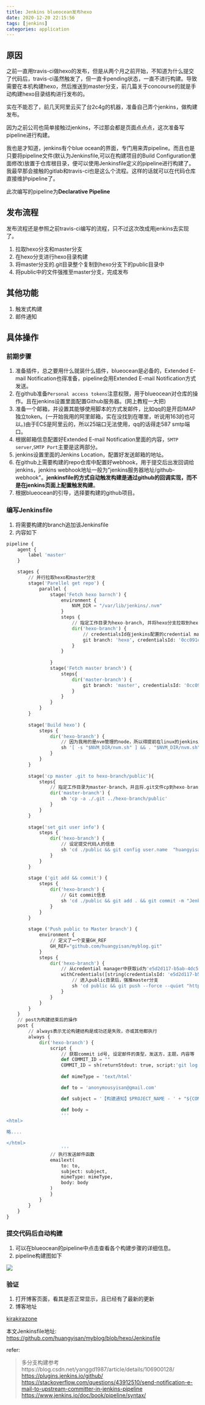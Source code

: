 ```yaml
---
title: Jenkins blueocean发布hexo
date: 2020-12-20 22:15:56
tags: [jenkins]
categories: application
---
```


## 原因

之前一直用travis-ci做hexo的发布，但是从两个月之前开始，不知道为什么提交了代码后，travis-ci虽然触发了，但一直卡pending状态，一直不进行构建。导致需要在本机构建hexo，然后推送到master分支，前几篇关于concourse的就是手动构建hexo目录结构进行发布的。

<!-- more -->

实在不能忍了，前几天阿里云买了台2c4g的机器，准备自己弄个jenkins，做构建发布。

因为之前公司也简单接触过jenkins，不过那会都是页面点点点，这次准备写pipeline进行构建。

我也是才知道，jenkins有个blue ocean的界面，专门用来弄pipeline。而且也是只要将pipeline文件(默认为Jenkinsfile,可以在构建项目的Build Configuration里面修改)放置于仓库根目录，便可以使用Jenkinsfile定义的pipeline进行构建了。我最早那会接触的gitlab和travis-ci也是这么个流程。这样的话就可以在代码仓库直接维护pipeline了。

此次编写的pipeline为**Declarative Pipeline**

## 发布流程

发布流程还是参照之前travis-ci编写的流程，只不过这次改成用jenkins去实现了。

1. 拉取hexo分支和master分支
2. 在hexo分支进行hexo目录构建
3. 将master分支的.git目录整个复制到hexo分支下的public目录中
4. 将public中的文件强推至master分支，完成发布

## 其他功能

1. 触发式构建
2. 邮件通知


## 具体操作

### 前期步骤

1. 准备插件，总之要用什么就装什么插件，blueocean是必备的，Extended E-mail Notification也得准备，pipeline会用Extended E-mail Notification方式发送。
2. 在github准备`Personal access tokens`注意权限，用于blueocean对仓库的操作。且在jenkins设置里面配置Github服务器。(网上教程一大把)
3. 准备一个邮箱，并设置其能够使用脚本的方式发邮件，比如qq的是开启IMAP独立token。(一开始我用的阿里邮箱，实在没找到在哪里，听说用163的也可以。)由于ECS是阿里云的，所以25端口无法使用，qq的话得走587 smtp端口。
4. 根据邮箱信息配置好Extended E-mail Notification里面的内容，`SMTP server`,`SMTP Port`主要是这两部分。
5. jenkins设置里面的Jenkins Location，配置好发送邮箱的地址。
6. 在github上需要构建的repo仓库中配置好webhook，用于提交后出发回调给jenkins，jenkins webhook地址一般为"jenkins服务器地址/github-webhook"。**jenkinsfile的方式自动触发构建是通过github的回调实现，而不是在jenkins页面上配置触发构建**。
7. 根据blueocean的引导，选择要构建的github项目。

### 编写Jenkinsfile

1. 将需要构建的branch追加该Jenkinsfile
2. 内容如下


```python
pipeline {
    agent {
        label 'master'
    }

    stages {
        // 并行拉取hexo和master分支
        stage('Parellel get repo') {
            parallel {
                stage('Fetch hexo barnch') {
                    environment {
                        NVM_DIR = "/var/lib/jenkins/.nvm"
                    }
                    steps {
                        // 指定工作目录为hexo-branch, 并将hexo分支拉取到hexo-branch目录，如果没有这个目录则创建。
                        dir('hexo-branch') {
                            // credentialsId在jenkins配置的credential manager中可以找到，也就是之前配置的Personal access tokens对应的id
                            git branch: 'hexo', credentialsId: '0cc091e1-b69f-4e1d-b8c6-b7a9df25e438', url: 'https://github.com/huangyisan/myblog.git'
                        }
                    }
                    
                }
                stage('Fetch master branch') {
                    steps{
                        dir('master-branch') {
                            git branch: 'master', credentialsId: '0cc091e1-b69f-4e1d-b8c6-b7a9df25e438', url: 'https://github.com/huangyisan/myblog.git'
                        }
                    }
                }
            }
        }
        
        stage('Build hexo') {
            steps {
                dir('hexo-branch') {
                    // 因为我用的是nvm管理的node，所以得提前在linux的jenkins用户下安装nvm，这边是引入环境，并且构建hexo
                    sh '[ -s "$NVM_DIR/nvm.sh" ] && . "$NVM_DIR/nvm.sh" && npm install && hexo clean && hexo g'
                }
            }
        }
        
        stage('cp master .git to hexo-branch/public'){
            steps{
                // 指定工作目录为master-branch，并且将.git文件cp到hexo-branch下的public中
                dir('master-branch') {
                    sh 'cp -a ./.git ../hexo-branch/public'
                }
            }
        }
        
        stage('set git user info') {
            steps {
                dir('hexo-branch') {
                    // 设定提交代码人的信息
                    sh 'cd ./public && git config user.name  "huangyisan" && git config user.email "anonymousyisan@gmail.com"' 
                }
            }
        }
        
        stage ('git add && commit') {
            steps {
                dir('hexo-branch') {
                    // Git commit信息
                    sh 'cd ./public && git add . && git commit -m "Jenkins CI Auto Builder at `date +"%Y-%m-%d %H:%M"`" '
                }
            }
        }
        
        stage ('Push public to Master branch') {
            environment {
                // 定义了一个变量GH_REF
                GH_REF="github.com/huangyisan/myblog.git"
            }
            steps {
                dir('hexo-branch') {
                    // 从credential manager中获取id为'e5d2d117-b5ab-4dc5-9e07-a5e96bfb6e31'的密钥，赋值给TOKEN
                    withCredentials([string(credentialsId: 'e5d2d117-b5ab-4dc5-9e07-a5e96bfb6e31', variable: 'TOKEN')]) {
                        // 进入public目录后，强推master分支
                        sh 'cd public && git push --force --quiet "https://${TOKEN}@${GH_REF}" master:master'
                    }
                }
            }
        }
    }
    // post为构建结束后的操作
    post {
        // always表示无论构建结构是成功还是失败，亦或其他都执行
        always {
            dir('hexo-branch') {
                script {
                    // 获取commit id号, 设定邮件的类型，发送方，主题，内容等
                    def COMMIT_ID = ""
                    COMMIT_ID = sh(returnStdout: true, script:'git log --pretty=format:"%h" -1')
                    
                    def mimeType = 'text/html'

                    def to = 'anonymousyisan@gmail.com'

                    def subject = '【构建通知】$PROJECT_NAME - ' + "${COMMIT_ID}" +  ' - Build # $BUILD_NUMBER - $BUILD_STATUS!'

                    def body = 
                    '''
<html>

略....

</html>
                    '''
                // 执行发送邮件函数
                emailext(
                    to: to,
                    subject: subject,
                    mimeType: mimeType,
                    body: body
                )
                }
            }
        }
    }
}
```

### 提交代码后自动构建

1. 可以在blueocean的pipeline中点击查看各个构建步骤的详细信息。
2. pipeline构建图如下

![](https://assets.iostat.io/image/jenkins_blueocean_build.png)


### 验证

1. 打开博客页面，看其是否正常显示，且已经有了最新的更新
2. 博客地址

[kirakirazone](https://iostat.io)

本文Jenkinsfile地址: https://github.com/huangyisan/myblog/blob/hexo/Jenkinsfile



refer:

> 多分支构建参考https://blog.csdn.net/yanggd1987/article/details/106900128/
> https://plugins.jenkins.io/github/
> https://stackoverflow.com/questions/43912510/send-notification-e-mail-to-upstream-committer-in-jenkins-pipeline
> https://www.jenkins.io/doc/book/pipeline/syntax/


```

```
